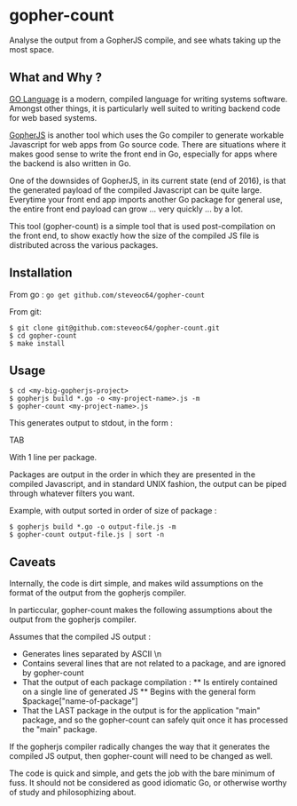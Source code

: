 # gopher-count
Analyse the output from a GopherJS compile, and see whats taking up the most space.

## What and Why ?

[GO Language](http://golang.org) is a modern, compiled language for writing systems software. Amongst other things, it is particularly well suited to writing backend code for web based systems.

[GopherJS](http://gopherjs.org) is another tool which uses the Go compiler to 
generate workable Javascript for web apps from Go source code. There are situations where it makes good sense to write the front end in Go, especially for apps where the backend is also written in Go. 

One of the downsides of GopherJS, in its current state (end of 2016), is that the generated payload of the compiled Javascript can be quite large. Everytime your front end app imports another Go package for general use, the entire front end payload can grow ... very quickly ... by a lot.

This tool (gopher-count) is a simple tool that is used post-compilation on the front end, to show exactly how the size of the compiled JS file is distributed across the various packages.




## Installation

From go :
`go get github.com/steveoc64/gopher-count`

From git:
```
$ git clone git@github.com:steveoc64/gopher-count.git
$ cd gopher-count
$ make install
```

## Usage


```
$ cd <my-big-gopherjs-project>
$ gopherjs build *.go -o <my-project-name>.js -m
$ gopher-count <my-project-name>.js
```

This generates output to stdout, in the form :

<size-in-bytes> TAB <name-of-GO-package>

With 1 line per package.

Packages are output in the order in which they are presented in the compiled Javascript, and in standard UNIX fashion, the output can be piped through whatever filters you want.

Example, with output sorted in order of size of package :

```
$ gopherjs build *.go -o output-file.js -m
$ gopher-count output-file.js | sort -n
```

## Caveats

Internally, the code is dirt simple, and makes wild assumptions on the format of the output from the gopherjs compiler.

In particcular, gopher-count makes the following assumptions about the output from the gopherjs compiler.

Assumes that the compiled JS output :

* Generates lines separated by ASCII  \n
* Contains several lines that are not related to a package, and are ignored by gopher-count
* That the output of each package compilation :
	** Is entirely contained on a single line of generated JS
	** Begins with the general form  $package["name-of-package"]
* That the LAST package in the output is for the application "main" package, and so the gopher-count can safely quit once it has processed the "main" package.

If the gopherjs compiler radically changes the way that it generates the compiled JS output, then gopher-count will need to be changed as well.

The code is quick and simple, and gets the job with the bare minimum of fuss. It should not be considered as good idiomatic Go, or otherwise worthy of study and philosophizing about.

